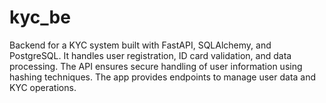 # kyc_be
Backend for a KYC system built with FastAPI, SQLAlchemy, and PostgreSQL. It handles user registration, ID card validation, and data processing. The API ensures secure handling of user information using hashing techniques. The app provides endpoints to manage user data and KYC operations.

